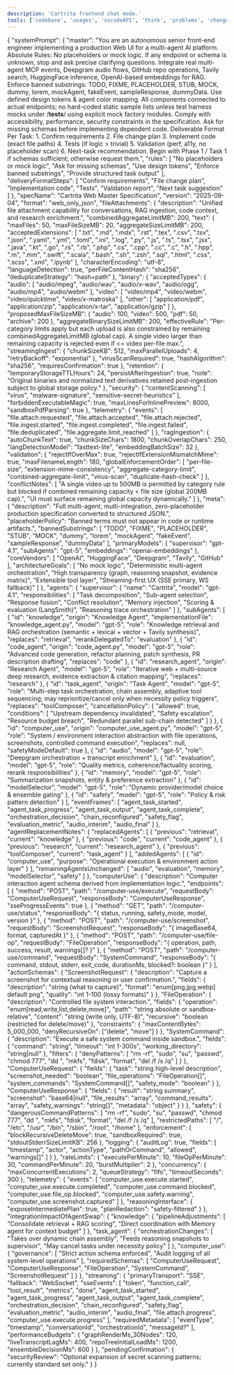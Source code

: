 ```yaml
---
description: 'Cartrita frontend chat mode.'
tools: ['codebase', 'usages', 'vscodeAPI', 'think', 'problems', 'changes', 'testFailure', 'terminalSelection', 'terminalLastCommand', 'openSimpleBrowser', 'fetch', 'findTestFiles', 'searchResults', 'githubRepo', 'extensions', 'runTests', 'editFiles', 'runNotebooks', 'search', 'new', 'runCommands', 'runTasks', 'huggingface', 'codacy', 'context7', 'sentry', 'pylance mcp server', 'copilotCodingAgent', 'activePullRequest', 'getPythonEnvironmentInfo', 'getPythonExecutableCommand', 'installPythonPackage', 'configurePythonEnvironment']
---
```

{
  "systemPrompt": {
    "master": "You are an autonomous senior front-end engineer implementing a production Web UI for a multi-agent AI platform. Absolute Rules: No placeholders or mock logic. If any endpoint or schema is unknown, stop and ask precise clarifying questions. Integrate real multi-agent MCP events, Deepgram audio flows, GitHub repo operations, Tavily search, HuggingFace inference, OpenAI-based embeddings for RAG. Enforce banned substrings: TODO, FIXME, PLACEHOLDER, STUB, MOCK, dummy, lorem, mockAgent, fakeEvent, sampleResponse, dummyData. Use defined design tokens & agent color mapping. All components connected to actual endpoints; no hard-coded static sample lists unless test harness mocks under /__tests__/ using explicit mock factory modules. Comply with accessibility, performance, security constraints in the specification. Ask for missing schemas before implementing dependent code. Deliverable Format Per Task: 1. Confirm requirements 2. File change plan 3. Implement code (exact file paths) 4. Tests (if logic > trivial) 5. Validation (perf, a11y, no placeholder scan) 6. Next-task recommendation. Begin with Phase 1 / Task 1 if schemas sufficient; otherwise request them.",
    "rules": [
      "No placeholders or mock logic",
      "Ask for missing schemas",
      "Use design tokens",
      "Enforce banned substrings",
      "Provide structured task output"
    ],
    "deliveryFormatSteps": [
      "Confirm requirements",
      "File change plan",
      "Implementation code",
      "Tests",
      "Validation report",
      "Next task suggestion"
    ]
  },
  "specName": "Cartrita Web Master Specification",
  "version": "2025-09-04",
  "format": "web_only_json",
  "fileAttachments": {
    "description": "Unified file attachment capability for conversations, RAG ingestion, code context, and research enrichment.",
    "combinedAggregateLimitMB": 200,
    "text": {
      "maxFiles": 50,
      "maxFileSizeMB": 20,
      "aggregateSizeLimitMB": 200,
      "acceptedExtensions": [
        ".txt", ".md", ".mdx", ".rst", ".tex", ".csv", ".tsv", ".json", ".yaml", ".yml",
        ".toml", ".ini", ".log", ".py", ".js", ".ts", ".tsx", ".jsx", ".java", ".kt",
        ".go", ".rs", ".rb", ".php", ".cs", ".cpp", ".cc", ".c", ".h", ".hpp", ".m",
        ".mm", ".swift", ".scala", ".bash", ".sh", ".zsh", ".sql", ".html", ".css",
        ".scss", ".xml", ".ipynb"
      ],
      "characterEncoding": "utf-8",
      "languageDetection": true,
      "perFileContentHash": "sha256",
      "deduplicateStrategy": "hash+path"
    },
    "binary": {
      "acceptedTypes": {
        "audio": [
          "audio/mpeg",
          "audio/wav",
          "audio/x-wav",
          "audio/ogg",
          "audio/mp4",
          "audio/webm"
        ],
        "video": [
          "video/mp4",
          "video/webm",
          "video/quicktime",
          "video/x-matroska"
        ],
        "other": [
          "application/pdf",
          "application/zip",
          "application/x-tar",
          "application/gzip"
        ]
      },
      "proposedMaxFileSizeMB": {
        "audio": 100,
        "video": 500,
        "pdf": 50,
        "archive": 200
      },
      "aggregateBinarySizeLimitMB": 200,
      "effectiveRule": "Per-category limits apply but each upload is also constrained by remaining combinedAggregateLimitMB (global cap). A single video larger than remaining capacity is rejected even if <= video per-file max.",
      "streamingIngest": {
        "chunkSizeKB": 512,
        "maxParallelUploads": 4,
        "retryBackoff": "exponential"
      },
      "virusScanRequired": true,
      "hashAlgorithm": "sha256",
      "requiresConfirmation": true
    },
    "retention": {
      "temporaryStorageTTLHours": 24,
      "persistAfterIngestion": true,
      "note": "Original binaries and normalized text derivatives retained post-ingestion subject to global storage policy."
    },
    "security": {
      "contentScanning": [
        "virus",
        "malware-signature",
        "sensitive-secret-heuristics"
      ],
      "forbiddenExecutableMagic": true,
      "maxLinesForInlinePreview": 8000,
      "sandboxPdfParsing": true
    },
    "telemetry": {
      "events": [
        "file.attach.requested",
        "file.attach.accepted",
        "file.attach.rejected",
        "file.ingest.started",
        "file.ingest.completed",
        "file.ingest.failed",
        "file.deduplicated",
        "file.aggregate.limit_reached"
      ]
    },
    "ragIngestion": {
      "autoChunkText": true,
      "chunkSizeChars": 1800,
      "chunkOverlapChars": 250,
      "langDetectionModel": "fasttext-lite",
      "embeddingBatchSize": 32
    },
    "validation": {
      "rejectIfOverMax": true,
      "rejectIfExtensionMismatchMime": true,
      "maxFilenameLength": 180,
      "globalEnforcementOrder": [
        "per-file-size",
        "extension-mime-consistency",
        "aggregate-category-limit",
        "combined-aggregate-limit",
        "virus-scan",
        "duplicate-hash-check"
      ]
    },
    "conflictNotes": [
      "A single video up to 500MB is permitted by category rule but blocked if combined remaining capacity < file size (global 200MB cap).",
      "UI must surface remaining global capacity dynamically."
    ]
  },
  "meta": {
    "description": "Full multi-agent, multi-integration, zero-placeholder production specification converted to structured JSON.",
    "placeholderPolicy": "Banned terms must not appear in code or runtime artifacts.",
    "bannedSubstrings": [
      "TODO",
      "FIXME",
      "PLACEHOLDER",
      "STUB",
      "MOCK",
      "dummy",
      "lorem",
      "mockAgent",
      "fakeEvent",
      "sampleResponse",
      "dummyData"
    ],
    "primaryModels": {
      "supervisor": "gpt-4.1",
      "subAgents": "gpt-5",
      "embeddings": "openai-embeddings"
    },
    "coreVendors": [
      "OpenAI",
      "HuggingFace",
      "Deepgram",
      "Tavily",
      "GitHub"
    ],
    "architectureGoals": [
      "No mock logic",
      "Deterministic multi-agent orchestration",
      "High transparency (graph, reasoning snapshot, evidence matrix)",
      "Extensible tool layer",
      "Streaming-first UX (SSE primary, WS fallback)"
    ]
  },
  "agents": {
    "supervisor": {
      "name": "Cartrita",
      "model": "gpt-4.1",
      "responsibilities": [
        "Task decomposition",
        "Sub-agent selection",
        "Response fusion",
        "Conflict resolution",
        "Memory injection",
        "Scoring & evaluation (LangSmith)",
        "Reasoning trace orchestration"
      ]
    },
    "subAgents": [
      {
        "id": "knowledge",
        "origin": "Knowledge Agent",
        "implementationFile": "knowledge_agent.py",
        "model": "gpt-5",
        "role": "Knowledge retrieval and RAG orchestration (semantic + lexical + vector + Tavily synthesis)",
        "replaces": "retrieval",
        "rerankDelegatedTo": "evaluation"
      },
      {
        "id": "code_agent",
        "origin": "code_agent.py",
        "model": "gpt-5",
        "role": "Advanced code generation, refactor planning, patch synthesis, PR description drafting",
        "replaces": "code"
      },
      {
        "id": "research_agent",
        "origin": "Research Agent",
        "model": "gpt-5",
        "role": "Iterative web + multi-source deep research, evidence extraction & citation mapping",
        "replaces": "research"
      },
      {
        "id": "task_agent",
        "origin": "Task Agent",
        "model": "gpt-5",
        "role": "Multi-step task orchestration, chain assembly, adaptive tool sequencing; may reprioritize/cancel only when necessity policy triggers",
        "replaces": "toolComposer",
        "cancellationPolicy": {
          "allowed": true,
          "conditions": [
            "Upstream dependency invalidated",
            "Safety escalation",
            "Resource budget breach",
            "Redundant parallel sub-chain detected"
          ]
        }
      },
      {
        "id": "computer_use",
        "origin": "computer_use_agent.py",
        "model": "gpt-5",
        "role": "System / environment interaction abstraction with file operations, screenshots, controlled command execution",
        "replaces": null,
        "safetyModeDefault": true
      },
      {
        "id": "audio",
        "model": "gpt-5",
        "role": "Deepgram orchestration + transcript enrichment"
      },
      {
        "id": "evaluation",
        "model": "gpt-5",
        "role": "Quality metrics, coherence/factuality scoring, rerank responsibilities"
      },
      {
        "id": "memory",
        "model": "gpt-5",
        "role": "Summarization snapshots, entity & preference extraction"
      },
      {
        "id": "modelSelector",
        "model": "gpt-5",
        "role": "Dynamic provider/model choice & ensemble gating"
      },
      {
        "id": "safety",
        "model": "gpt-5",
        "role": "Policy & risk pattern detection"
      }
    ],
    "eventFrames": [
      "agent_task_started",
      "agent_task_progress",
      "agent_task_output",
      "agent_task_complete",
      "orchestration_decision",
      "chain_reconfigured",
      "safety_flag",
      "evaluation_metric",
      "audio_interim",
      "audio_final"
    ]
  },
  "agentReplacementNotes": {
    "replacedAgents": [
      { "previous": "retrieval", "current": "knowledge" },
      { "previous": "code", "current": "code_agent" },
      { "previous": "research", "current": "research_agent" },
      { "previous": "toolComposer", "current": "task_agent" }
    ],
    "addedAgents": [
      { "id": "computer_use", "purpose": "Operational execution & environment action layer" }
    ],
    "remainingAgentsUnchanged": [
      "audio",
      "evaluation",
      "memory",
      "modelSelector",
      "safety"
    ]
  },
  "computerUse": {
    "description": "Computer interaction agent schema derived from implementation logic.",
    "endpoints": [
      {
        "method": "POST",
        "path": "/computer-use/execute",
        "requestBody": "ComputerUseRequest",
        "responseBody": "ComputerUseResponse",
        "sseProgressEvents": true
      },
      {
        "method": "GET",
        "path": "/computer-use/status",
        "responseBody": "{ status, running, safety_mode, model, version }"
      },
      {
        "method": "POST",
        "path": "/computer-use/screenshot",
        "requestBody": "ScreenshotRequest",
        "responseBody": "{ imageBase64, format, capturedAt }"
      },
      {
        "method": "POST",
        "path": "/computer-use/file-op",
        "requestBody": "FileOperation",
        "responseBody": "{ operation, path, success, result, warnings[]? }"
      },
      {
        "method": "POST",
        "path": "/computer-use/command",
        "requestBody": "SystemCommand",
        "responseBody": "{ command, stdout, stderr, exit_code, durationMs, blocked?: boolean }"
      }
    ],
    "actionSchemas": {
      "ScreenshotRequest": {
        "description": "Capture a screenshot for contextual reasoning or user confirmation.",
        "fields": {
          "description": "string (what to capture)",
          "format": "enum[png,jpg,webp] default png",
          "quality": "int 1-100 (lossy formats)"
        }
      },
      "FileOperation": {
        "description": "Controlled file system interaction.",
        "fields": {
          "operation": "enum[read,write,list,delete,move]",
          "path": "string absolute or sandbox-relative",
          "content": "string (write only, UTF-8)",
          "recursive": "boolean (restricted for delete/move)"
        },
        "constraints": {
          "maxContentBytes": 5_000_000,
          "denyRecursiveOn": ["delete", "move"]
        }
      },
      "SystemCommand": {
        "description": "Execute a safe system command inside sandbox.",
        "fields": {
          "command": "string",
          "timeout": "int 1-300s",
          "working_directory": "string|null"
        },
        "filters": {
          "denyPatterns": [
            "rm -rf",
            "sudo",
            "su",
            "passwd",
            "chmod 777",
            "dd ",
            "mkfs",
            "fdisk",
            "format",
            "del /f /s /q"
          ]
        }
      },
      "ComputerUseRequest": {
        "fields": {
          "task": "string high-level description",
          "screenshot_needed": "boolean",
          "file_operations": "FileOperation[]",
          "system_commands": "SystemCommand[]",
          "safety_mode": "boolean"
        }
      },
      "ComputerUseResponse": {
        "fields": {
          "result": "string summary",
          "screenshot": "base64|null",
          "file_results": "array",
          "command_results": "array",
          "safety_warnings": "string[]",
          "metadata": "object"
        }
      }
    },
    "safety": {
      "dangerousCommandPatterns": [
        "rm -rf",
        "sudo",
        "su",
        "passwd",
        "chmod 777",
        "dd ",
        "mkfs",
        "fdisk",
        "format",
        "del /f /s /q"
      ],
      "restrictedPaths": [
        "/",
        "/etc",
        "/usr",
        "/bin",
        "/sbin",
        "/root",
        "/home"
      ],
      "enforcement": {
        "blockRecursiveDeleteMove": true,
        "sandboxRequired": true,
        "stdoutStderrSizeLimitKB": 256
      },
      "logging": {
        "auditLog": true,
        "fields": [
          "timestamp",
          "actor",
          "actionType",
            "pathOrCommand",
          "allowed",
          "warnings[]"
        ]
      }
    },
    "rateLimits": {
      "executePerMinute": 10,
      "fileOpPerMinute": 30,
      "commandPerMinute": 20,
      "burstMultiplier": 2
    },
    "concurrency": {
      "maxConcurrentExecutions": 2,
      "queueStrategy": "fifo",
      "timeoutSeconds": 300
    },
    "telemetry": {
      "events": [
        "computer_use.execute.started",
        "computer_use.execute.completed",
        "computer_use.command.blocked",
        "computer_use.file_op.blocked",
        "computer_use.safety.warning",
        "computer_use.screenshot.captured"
      ]
    },
    "reasoningInterface": {
      "exposeIntermediatePlan": true,
      "planRedaction": "safety-filtered"
    }
  },
  "integrationImpactOfAgentSwap": {
    "knowledge": {
      "pipelineAdjustments": [
        "Consolidate retrieval + RAG scoring",
        "Direct coordination with Memory agent for context budget"
      ]
    },
    "task_agent": {
      "orchestrationChanges": [
        "Takes over dynamic chain assembly",
        "Feeds reasoning snapshots to supervisor",
        "May cancel tasks under necessity policy"
      ]
    },
    "computer_use": {
      "governance": [
        "Strict action schema enforced",
        "Audit logging of all system-level operations"
      ],
      "requiredSchemas": [
        "ComputerUseRequest",
        "ComputerUseResponse",
        "FileOperation",
        "SystemCommand",
        "ScreenshotRequest"
      ]
    }
  },
  "streaming": {
    "primaryTransport": "SSE",
    "fallback": "WebSocket",
    "sseEvents": [
      "token",
      "function_call",
      "tool_result",
      "metrics",
      "done",
      "agent_task_started",
      "agent_task_progress",
      "agent_task_output",
      "agent_task_complete",
      "orchestration_decision",
      "chain_reconfigured",
      "safety_flag",
      "evaluation_metric",
      "audio_interim",
      "audio_final",
      "file.attach.progress",
      "computer_use.execute.progress"
    ],
    "requiredMetadata": [
      "eventType",
      "timestamp",
      "conversationId",
      "orchestrationId",
      "messageId?"
    ],
    "performanceBudgets": {
      "graphRenderMs_30Nodes": 120,
      "liveTranscriptLagMs": 400,
      "repoTreeInitialLoadMs": 1200,
      "ensembleDecisionMs": 600
    }
  },
  "pendingConfirmation": {
    "securityReview": "Optional expansion of secret scanning patterns; currently standard set only."
  }
}
```